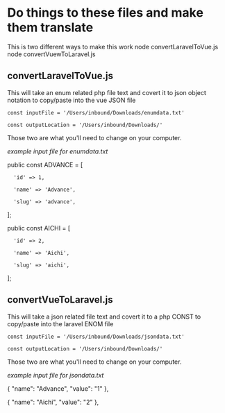 # Do things to these files and make them translate

This is two different ways to make this work
  node convertLaravelToVue.js
  node convertVuewToLaravel.js

## convertLaravelToVue.js

This will take an enum related php file text and covert it to json object notation to copy/paste into the vue JSON file

  `const inputFile = '/Users/inbound/Downloads/enumdata.txt'`

  `const outputLocation = '/Users/inbound/Downloads/'`

Those two are what you'll need to change on your computer.

*example input file for enumdata.txt*

  public const ADVANCE = [

      'id' => 1,

      'name' => 'Advance',

      'slug' => 'advance',

  ];

  public const AICHI = [

      'id' => 2,

      'name' => 'Aichi',

      'slug' => 'aichi',

  ];


## convertVueToLaravel.js

This will take a json related file text and covert it to a php CONST to copy/paste into the laravel ENOM file

  `const inputFile = '/Users/inbound/Downloads/jsondata.txt'`

  `const outputLocation = '/Users/inbound/Downloads/'`

Those two are what you'll need to change on your computer.

*example input file for jsondata.txt*

  { "name": "Advance", "value": "1" },
  
  { "name": "Aichi", "value": "2" },
